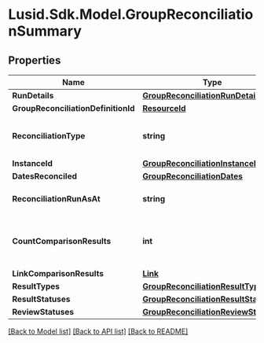 # Lusid.Sdk.Model.GroupReconciliationSummary

## Properties

Name | Type | Description | Notes
------------ | ------------- | ------------- | -------------
**RunDetails** | [**GroupReconciliationRunDetails**](GroupReconciliationRunDetails.md) |  | [optional] 
**GroupReconciliationDefinitionId** | [**ResourceId**](ResourceId.md) |  | [optional] 
**ReconciliationType** | **string** | The type of reconciliation to perform. \&quot;Holding\&quot; | \&quot;Transaction\&quot; | \&quot;Valuation\&quot; | 
**InstanceId** | [**GroupReconciliationInstanceId**](GroupReconciliationInstanceId.md) |  | 
**DatesReconciled** | [**GroupReconciliationDates**](GroupReconciliationDates.md) |  | 
**ReconciliationRunAsAt** | **string** | The date and time the reconciliation was run | 
**CountComparisonResults** | **int** | The total number of comparison results with this InstanceId and ReconciliationType | 
**LinkComparisonResults** | [**Link**](Link.md) |  | [optional] 
**ResultTypes** | [**GroupReconciliationResultTypes**](GroupReconciliationResultTypes.md) |  | [optional] 
**ResultStatuses** | [**GroupReconciliationResultStatuses**](GroupReconciliationResultStatuses.md) |  | [optional] 
**ReviewStatuses** | [**GroupReconciliationReviewStatuses**](GroupReconciliationReviewStatuses.md) |  | [optional] 

[[Back to Model list]](../README.md#documentation-for-models) [[Back to API list]](../README.md#documentation-for-api-endpoints) [[Back to README]](../README.md)

